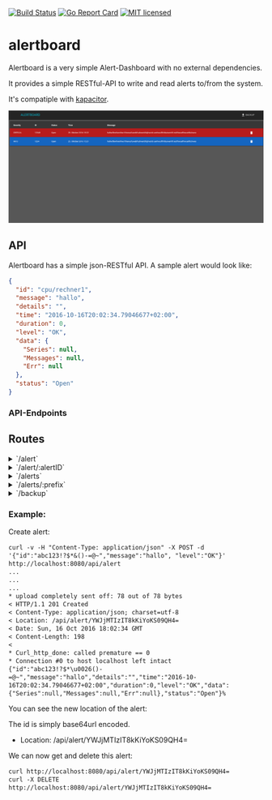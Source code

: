 [![Build Status](https://travis-ci.org/HeavyHorst/alertboard.svg?branch=master)](https://travis-ci.org/HeavyHorst/alertboard) [![Go Report Card](https://goreportcard.com/badge/github.com/HeavyHorst/alertboard)](https://goreportcard.com/report/github.com/HeavyHorst/alertboard) [![MIT licensed](https://img.shields.io/badge/license-MIT-blue.svg)](https://raw.githubusercontent.com/HeavyHorst/alertboard/master/LICENCE)

# alertboard

Alertboard is a very simple Alert-Dashboard with no external dependencies.

It provides a simple RESTful-API to write and read alerts to/from the system.

It's compatiple with [kapacitor](https://github.com/influxdata/kapacitor "kapacitor").

![alertboard](/docs/images/alertboard.png?raw=true)

## API
Alertboard has a simple json-RESTful API.
A sample alert would look like:
```json
{
  "id": "cpu/rechner1",
  "message": "hallo",
  "details": "",
  "time": "2016-10-16T20:02:34.79046677+02:00",
  "duration": 0,
  "level": "OK",
  "data": {
    "Series": null,
    "Messages": null,
    "Err": null
  },
  "status": "Open"
}
```

### API-Endpoints

## Routes

<details>
<summary>`/alert`</summary>

- **/alert**
	- **/**
		- _POST_
			- [create a new alert]

</details>
<details>
<summary>`/alert/:alertID`</summary>

- **/alert**
	- **/:alertID**
		- [main.alertCtx]()
		- **/**
			- _DELETE_
				- [delete the alert with the id `alertID`]
			- _GET_
				- [get the alert with the id `alertID`]

</details>
<details>
<summary>`/alerts`</summary>

- **/alerts**
	- **/**
		- _GET_
			- [get a list of all alerts]

</details>
<details>
<summary>`/alerts/:prefix`</summary>

- **/alerts**
	- **/:prefix**
		- _GET_
			- [get a list of all alerts with prefix `prefix`]

</details>
<details>
<summary>`/backup`</summary>

- **/backup**
	- **/**
		- _GET_
			- [get a database backup]

</details>

### Example:
Create alert:
```
curl -v -H "Content-Type: application/json" -X POST -d '{"id":"abc123!?$*&()-=@~","message":"hallo", "level":"OK"}' http://localhost:8080/api/alert
...
...
...
* upload completely sent off: 78 out of 78 bytes
< HTTP/1.1 201 Created
< Content-Type: application/json; charset=utf-8
< Location: /api/alert/YWJjMTIzIT8kKiYoKS09QH4=
< Date: Sun, 16 Oct 2016 18:02:34 GMT
< Content-Length: 198
<
* Curl_http_done: called premature == 0
* Connection #0 to host localhost left intact
{"id":"abc123!?$*\u0026()-=@~","message":"hallo","details":"","time":"2016-10-16T20:02:34.79046677+02:00","duration":0,"level":"OK","data":{"Series":null,"Messages":null,"Err":null},"status":"Open"}%
```

You can see the new location of the alert:

The id is simply base64url encoded.

 - Location: /api/alert/YWJjMTIzIT8kKiYoKS09QH4=

We can now get and delete this alert:
```
curl http://localhost:8080/api/alert/YWJjMTIzIT8kKiYoKS09QH4=
curl -X DELETE http://localhost:8080/api/alert/YWJjMTIzIT8kKiYoKS09QH4=
```
